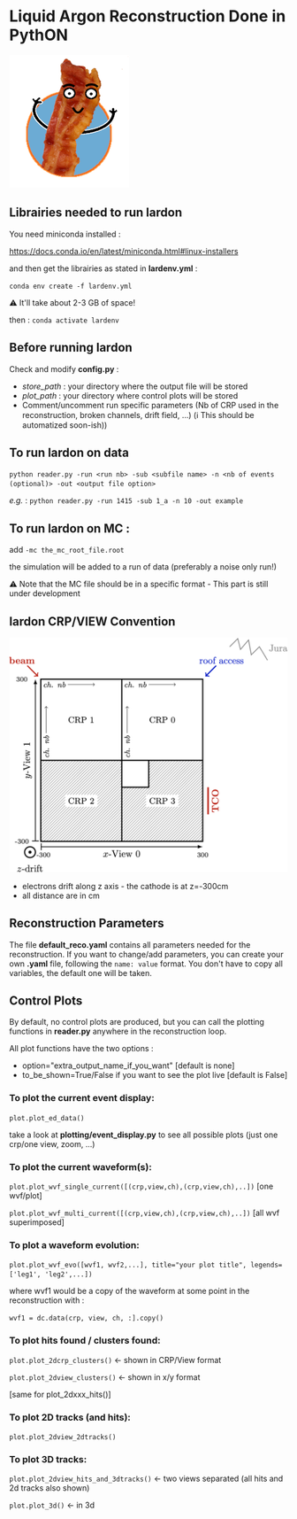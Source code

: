 # Liquid Argon Reconstruction Done in PythON
![Logo](figs/lardon_logo.png)


## Librairies needed to run lardon
You need miniconda installed :

https://docs.conda.io/en/latest/miniconda.html#linux-installers

and then get the librairies as stated in **lardenv.yml** :

`conda env create -f lardenv.yml`

 :warning: It'll take about 2-3 GB of space!

then : `conda activate lardenv`

## Before running lardon
Check and modify **config.py** :
* *store_path* : your directory where the output file will be stored
* *plot_path*  : your directory where control plots will be stored
* Comment/uncomment run specific parameters (Nb of CRP used in the reconstruction, broken channels, drift field, ...)
(:information_source: This should be automatized soon-ish))


## To run lardon on data
`python reader.py -run <run nb> -sub <subfile name> -n <nb of events (optional)> -out <output file option>`

*e.g.* : `python reader.py -run 1415 -sub 1_a -n 10 -out example`

## To run lardon on MC : 
add `-mc the_mc_root_file.root`

the simulation will be added to a run of data (preferably a noise only run!)

:warning: Note that the MC file should be in a specific format - This part is still under development


## lardon CRP/VIEW Convention
![convention](figs/lardon_convention.png)

* electrons drift along z axis - the cathode is at z=-300cm
* all distance are in cm

## Reconstruction Parameters
The file **default_reco.yaml** contains all parameters needed for the reconstruction. If you want to change/add parameters, you can create your own **.yaml** file, following the `name: value` format. You don't have to copy all variables, the default one will be taken. 

## Control Plots
By default, no control plots are produced, but you can call the plotting functions in **reader.py** anywhere in the reconstruction loop.


All plot functions have the two options :
* option="extra_output_name_if_you_want" [default is none] 
* to_be_shown=True/False if you want to see the plot live [default is False]

### To plot the current event display:
`plot.plot_ed_data()`

take a look at **plotting/event_display.py** to see all possible plots (just one crp/one view, zoom, ...)

### To plot the current waveform(s):
`plot.plot_wvf_single_current([(crp,view,ch),(crp,view,ch),..])` [one wvf/plot]

`plot.plot_wvf_multi_current([(crp,view,ch),(crp,view,ch),..])` [all wvf superimposed]

### To plot a waveform evolution: 
`plot.plot_wvf_evo([wvf1, wvf2,...], title="your plot title", legends=['leg1', 'leg2',...])`

where wvf1 would be a copy of the waveform at some point in the reconstruction with :

`wvf1 = dc.data(crp, view, ch, :].copy()`

### To plot hits found / clusters found:
`plot.plot_2dcrp_clusters()` <- shown in CRP/View format

`plot.plot_2dview_clusters()` <- shown in x/y format

[same for plot_2dxxx_hits()]

### To plot 2D tracks (and hits):
`plot.plot_2dview_2dtracks()` 

### To plot 3D tracks:
`plot.plot_2dview_hits_and_3dtracks()` <- two views separated (all hits and 2d tracks also shown)

`plot.plot_3d()` <- in 3d 

